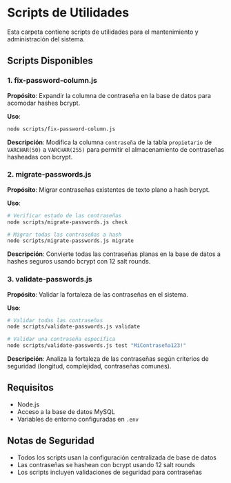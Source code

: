 # Scripts de Utilidades

Esta carpeta contiene scripts de utilidades para el mantenimiento y administración del sistema.

## Scripts Disponibles

### 1. fix-password-column.js
**Propósito**: Expandir la columna de contraseña en la base de datos para acomodar hashes bcrypt.

**Uso**:
```bash
node scripts/fix-password-column.js
```

**Descripción**: Modifica la columna `contraseña` de la tabla `propietario` de `VARCHAR(50)` a `VARCHAR(255)` para permitir el almacenamiento de contraseñas hasheadas con bcrypt.

### 2. migrate-passwords.js
**Propósito**: Migrar contraseñas existentes de texto plano a hash bcrypt.

**Uso**:
```bash
# Verificar estado de las contraseñas
node scripts/migrate-passwords.js check

# Migrar todas las contraseñas a hash
node scripts/migrate-passwords.js migrate
```

**Descripción**: Convierte todas las contraseñas planas en la base de datos a hashes seguros usando bcrypt con 12 salt rounds.

### 3. validate-passwords.js
**Propósito**: Validar la fortaleza de las contraseñas en el sistema.

**Uso**:
```bash
# Validar todas las contraseñas
node scripts/validate-passwords.js validate

# Validar una contraseña específica
node scripts/validate-passwords.js test "MiContraseña123!"
```

**Descripción**: Analiza la fortaleza de las contraseñas según criterios de seguridad (longitud, complejidad, contraseñas comunes).

## Requisitos

- Node.js
- Acceso a la base de datos MySQL
- Variables de entorno configuradas en `.env`

## Notas de Seguridad

- Todos los scripts usan la configuración centralizada de base de datos
- Las contraseñas se hashean con bcrypt usando 12 salt rounds
- Los scripts incluyen validaciones de seguridad para contraseñas
